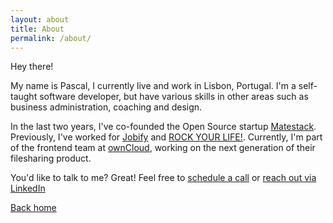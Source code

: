 ```yaml
---
layout: about
title: About
permalink: /about/
---
```


<div class="grid grid-cols-1 md:grid-cols-10">
    <div class="about-img col-span-1 md:col-span-4">
    </div>
    <div class="about-text col-span-1 md:col-span-6 py-7 px-8 md:px-16">
    <p>Hey there!</p>
    <p>My name is Pascal, I currently live and work in Lisbon, Portugal. I'm a self-taught software developer, but have various skills in other areas such as business administration, coaching and design.</p>
    <p class="my-4">
        In the last two years, I've co-founded the Open Source startup <a href="https://matestack.io/" target="_blank">Matestack</a>. Previously, I've worked for <a href="https://www.linkedin.com/company/jobify_net" target="_blank">Jobify</a> and <a href="https://rockyourlife.de/" target="_blank">ROCK YOUR LIFE!</a>. Currently, I'm part of the frontend team at <a href="https://owncloud.com" target="_blank">ownCloud</a>, working on the next generation of their filesharing product.
    </p>
    <p class="text-center my-4">
        You'd like to talk to me? Great! Feel free to 
        <a href="https://calendly.com/pascalwengerter" target="_blank">schedule a call</a> or
        <a href="https://linkedin.com/in/pascalwengerter" target="_blank">reach out via LinkedIn</a>
    </p>
    <a class="text-center block mt-12" href="/">Back home</a>
    </div>
</div>
